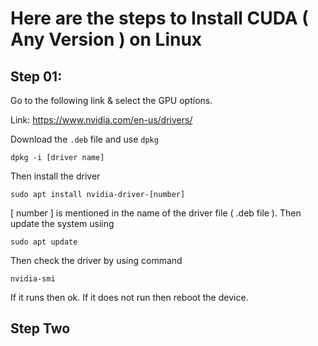 # Here are the steps to Install CUDA ( Any Version ) on Linux

## Step 01:

Go to the following link & select the GPU options.

Link: https://www.nvidia.com/en-us/drivers/

Download the `.deb` file and use `dpkg` 

```
dpkg -i [driver name]
```
Then install the driver 

```
sudo apt install nvidia-driver-[number]
```
[ number ] is mentioned in the name of the driver file ( .deb file ). Then update the system usiing 

```
sudo apt update
```
Then check the driver by using command 

```
nvidia-smi
```
If it runs then ok. If it does not run then reboot the device.

## Step Two